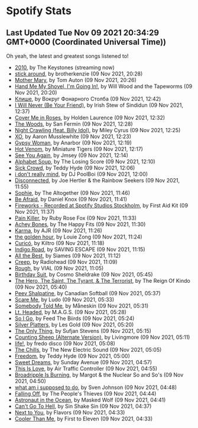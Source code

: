 
# Spotify Stats
## Last Updated Tue Nov 09 2021 20:34:29 GMT+0000 (Coordinated Universal Time))

Oh yeah, the latest and greatest songs listened to!

- [2010](https://www.last.fm/music/The+Keystones/_/2010), by The Keystones (streaming now)
- [stick around](https://www.last.fm/music/brotherkenzie/_/stick+around), by brotherkenzie (09 Nov 2021, 20:28)
- [Mother Mary](https://www.last.fm/music/Tom+Auton/_/Mother+Mary), by Tom Auton (09 Nov 2021, 20:26)
- [Hand Me My Shovel, I'm Going In!](https://www.last.fm/music/Will+Wood+and+the+Tapeworms/_/Hand+Me+My+Shovel,+I%27m+Going+In!), by Will Wood and the Tapeworms (09 Nov 2021, 20:20)
- [Клише](https://www.last.fm/music/%D0%92%D0%BE%D0%BA%D1%80%D1%83%D0%B3+%D0%A4%D0%BE%D0%BD%D0%B0%D1%80%D0%BD%D0%BE%D0%B3%D0%BE+%D0%A1%D1%82%D0%BE%D0%BB%D0%B1%D0%B0/_/%D0%9A%D0%BB%D0%B8%D1%88%D0%B5), by Вокруг Фонарного Столба (09 Nov 2021, 12:42)
- [I Will Never (Be Your Friend)](https://www.last.fm/music/Irish+Stew+of+Sindidun/_/I+Will+Never+(Be+Your+Friend)), by Irish Stew of Sindidun (09 Nov 2021, 12:37)
- [Cover Me in Roses](https://www.last.fm/music/Holden+Laurence/_/Cover+Me+in+Roses), by Holden Laurence (09 Nov 2021, 12:32)
- [The Woods](https://www.last.fm/music/San+Fermin/_/The+Woods), by San Fermin (09 Nov 2021, 12:28)
- [Night Crawling (feat. Billy Idol)](https://www.last.fm/music/Miley+Cyrus/_/Night+Crawling+(feat.+Billy+Idol)), by Miley Cyrus (09 Nov 2021, 12:25)
- [XO](https://www.last.fm/music/Aaron+Musslewhite/_/XO), by Aaron Musslewhite (09 Nov 2021, 12:23)
- [Gypsy Woman](https://www.last.fm/music/Anarbor/_/Gypsy+Woman), by Anarbor (09 Nov 2021, 12:19)
- [Hot Venom](https://www.last.fm/music/Miniature+Tigers/_/Hot+Venom), by Miniature Tigers (09 Nov 2021, 12:17)
- [See You Again](https://www.last.fm/music/Jmsey/_/See+You+Again), by Jmsey (09 Nov 2021, 12:14)
- [Alphabet Soup](https://www.last.fm/music/The+Losing+Score/_/Alphabet+Soup), by The Losing Score (09 Nov 2021, 12:10)
- [Sick Crowd](https://www.last.fm/music/Teddy+Hyde/_/Sick+Crowd), by Teddy Hyde (09 Nov 2021, 12:06)
- [i don't really mind](https://www.last.fm/music/DJ+PoolBoi/_/i+don%27t+really+mind), by DJ PoolBoi (09 Nov 2021, 12:00)
- [Disconnected](https://www.last.fm/music/Joe+Hertler+&+the+Rainbow+Seekers/_/Disconnected), by Joe Hertler & the Rainbow Seekers (09 Nov 2021, 11:55)
- [Sophie](https://www.last.fm/music/The+Altogether/_/Sophie), by The Altogether (09 Nov 2021, 11:46)
- [Be Afraid](https://www.last.fm/music/Daniel+Knox/_/Be+Afraid), by Daniel Knox (09 Nov 2021, 11:41)
- [Fireworks - Recorded at Spotify Studios Stockholm](https://www.last.fm/music/First+Aid+Kit/_/Fireworks+-+Recorded+at+Spotify+Studios+Stockholm), by First Aid Kit (09 Nov 2021, 11:37)
- [Pain Killer](https://www.last.fm/music/Ruby+Rose+Fox/_/Pain+Killer), by Ruby Rose Fox (09 Nov 2021, 11:33)
- [Achey Bones](https://www.last.fm/music/The+Happy+Fits/_/Achey+Bones), by The Happy Fits (09 Nov 2021, 11:30)
- [Karma](https://www.last.fm/music/AJR/_/Karma), by AJR (09 Nov 2021, 11:26)
- [the golden hour](https://www.last.fm/music/Louie+Zong/_/the+golden+hour), by Louie Zong (09 Nov 2021, 11:24)
- [Curicó](https://www.last.fm/music/Kiltro/_/Curic%C3%B3), by Kiltro (09 Nov 2021, 11:18)
- [Indigo Road](https://www.last.fm/music/SAVING+ESCAPE/_/Indigo+Road), by SAVING ESCAPE (09 Nov 2021, 11:15)
- [All the Best](https://www.last.fm/music/Siames/_/All+the+Best), by Siames (09 Nov 2021, 11:12)
- [Creep](https://www.last.fm/music/Radiohead/_/Creep), by Radiohead (09 Nov 2021, 11:09)
- [Rough](https://www.last.fm/music/VIAL/_/Rough), by VIAL (09 Nov 2021, 11:05)
- [Birthday Suit](https://www.last.fm/music/Cosmo+Sheldrake/_/Birthday+Suit), by Cosmo Sheldrake (09 Nov 2021, 05:45)
- [The Hero, The Saint, The Tyrant, & The Terrorist](https://www.last.fm/music/The+Reign+Of+Kindo/_/The+Hero,+The+Saint,+The+Tyrant,+&+The+Terrorist), by The Reign Of Kindo (09 Nov 2021, 05:40)
- [Peev Shalpatine](https://www.last.fm/music/Canadian+Softball/_/Peev+Shalpatine), by Canadian Softball (09 Nov 2021, 05:37)
- [Scare Me](https://www.last.fm/music/Ludo/_/Scare+Me), by Ludo (09 Nov 2021, 05:33)
- [Somebody Told Me](https://www.last.fm/music/M%C3%A5neskin/_/Somebody+Told+Me), by Måneskin (09 Nov 2021, 05:31)
- [Lt. Headed](https://www.last.fm/music/M.A.G.S./_/Lt.+Headed), by M.A.G.S. (09 Nov 2021, 05:28)
- [So I Go](https://www.last.fm/music/Feed+The+Biirds/_/So+I+Go), by Feed The Biirds (09 Nov 2021, 05:24)
- [Silver Platters](https://www.last.fm/music/Les+Gold/_/Silver+Platters), by Les Gold (09 Nov 2021, 05:20)
- [The Only Thing](https://www.last.fm/music/Sufjan+Stevens/_/The+Only+Thing), by Sufjan Stevens (09 Nov 2021, 05:15)
- [Counting Sheep (Alternate Version)](https://www.last.fm/music/Livingmore/_/Counting+Sheep+(Alternate+Version)), by Livingmore (09 Nov 2021, 05:11)
- [life!](https://www.last.fm/music/fredo+disco/_/life!), by fredo disco (09 Nov 2021, 05:08)
- [The Chills](https://www.last.fm/music/The+New+Electric+Sound/_/The+Chills), by The New Electric Sound (09 Nov 2021, 05:05)
- [Freedom](https://www.last.fm/music/Teddy+Hyde/_/Freedom), by Teddy Hyde (09 Nov 2021, 05:00)
- [Sweet Dreams](https://www.last.fm/music/Sunday+Avenue/_/Sweet+Dreams), by Sunday Avenue (09 Nov 2021, 04:57)
- [This Is Love](https://www.last.fm/music/Air+Traffic+Controller/_/This+Is+Love), by Air Traffic Controller (09 Nov 2021, 04:55)
- [Broadripple Is Burning](https://www.last.fm/music/Margot+&+the+Nuclear+So+and+So%27s/_/Broadripple+Is+Burning), by Margot & the Nuclear So and So's (09 Nov 2021, 04:50)
- [what am i supposed to do](https://www.last.fm/music/Sven+Johnson/_/what+am+i+supposed+to+do), by Sven Johnson (09 Nov 2021, 04:48)
- [Falling Off](https://www.last.fm/music/The+People%27s+Thieves/_/Falling+Off), by The People's Thieves (09 Nov 2021, 04:44)
- [Astronaut in the Ocean](https://www.last.fm/music/Masked+Wolf/_/Astronaut+in+the+Ocean), by Masked Wolf (09 Nov 2021, 04:41)
- [Can't Go To Hell](https://www.last.fm/music/Sin+Shake+Sin/_/Can%27t+Go+To+Hell), by Sin Shake Sin (09 Nov 2021, 04:37)
- [Next to You](https://www.last.fm/music/Flavors/_/Next+to+You), by Flavors (09 Nov 2021, 04:33)
- [Cooler Than Me](https://www.last.fm/music/First+to+Eleven/_/Cooler+Than+Me), by First to Eleven (09 Nov 2021, 04:33)
